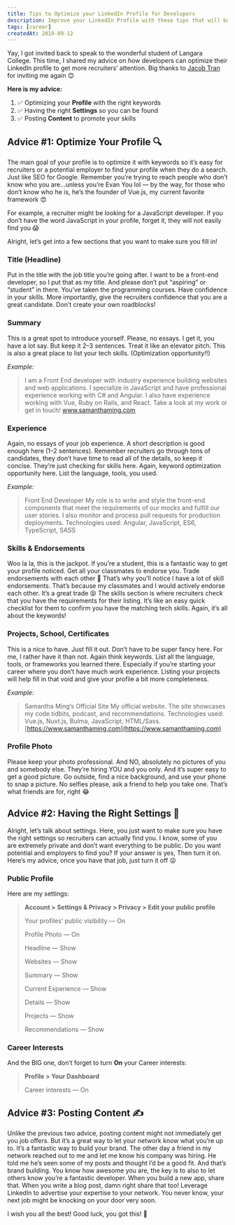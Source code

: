 ```yaml
---
title: Tips to Optimize your LinkedIn Profile for Developers
description: Improve your LinkedIn Profile with these tips that will boost your profile, create a positive impression and attract recruiter attention
tags: [career]
createdAt: 2018-09-12
---
```


Yay, I got invited back to speak to the wonderful student of Langara College. This time, I shared my advice on how developers can optimize their LinkedIn profile to get more recruiters’ attention. Big thanks to [Jacob Tran](https://twitter.com/jaycubtran) for inviting me again 😊

**Here is my advice:**

1. ✅ Optimizing your **Profile** with the right keywords
2. ✅ Having the right **Settings** so you can be found
3. ✅ Posting **Content** to promote your skills

## Advice #1: Optimize Your Profile 🔍

The main goal of your profile is to optimize it with keywords so it’s easy for recruiters or a potential employer to find your profile when they do a search. Just like SEO for Google. Remember you’re trying to reach people who don’t know who you are…unless you’re Evan You lol — by the way, for those who don’t know who he is, he’s the founder of Vue.js, my current favorite framework 😍

For example, a recruiter might be looking for a JavaScript developer. If you don’t have the word JavaScript in your profile, forget it, they will not easily find you 😱

Alright, let’s get into a few sections that you want to make sure you fill in!

### Title (Headline)

Put in the title with the job title you’re going after. I want to be a front-end developer, so I put that as my title. And please don’t put “aspiring” or “student” in there. You’ve taken the programming courses. Have confidence in your skills. More importantly, give the recruiters confidence that you are a great candidate. Don’t create your own roadblocks!

### Summary

This is a great spot to introduce yourself. Please, no essays. I get it, you have a lot say. But keep it 2–3 sentences. Treat it like an elevator pitch. This is also a great place to list your tech skills. (Optimization opportunity!!)

_Example:_

> I am a Front End developer with industry experience building websites and web applications. I specialize in JavaScript and have professional experience working with C# and Angular. I also have experience working with Vue, Ruby on Rails, and React.
> Take a look at my work or get in touch! www.samanthaming.com

### Experience

Again, no essays of your job experience. A short description is good enough here (1–2 sentences). Remember recruiters go through tons of candidates, they don’t have time to read all of the details, so keep it concise. They’re just checking for skills here. Again, keyword optimization opportunity here. List the language, tools, you used.

_Example:_

> Front End Developer
> My role is to write and style the front-end components that meet the requirements of our mocks and fulfill our user stories. I also monitor and process pull requests for production deployments.
> Technologies used: Angular, JavaScript, ES6, TypeScript, SASS

### Skills & Endorsements

Woo la la, this is the jackpot. If you’re a student, this is a fantastic way to get your profile noticed. Get all your classmates to endorse you. Trade endorsements with each other 💪 That’s why you’ll notice I have a lot of skill endorsements. That’s because my classmates and I would actively endorse each other. It’s a great trade 😝 The skills section is where recruiters check that you have the requirements for their listing. It’s like an easy quick checklist for them to confirm you have the matching tech skills. Again, it’s all about the keywords!

### Projects, School, Certificates

This is a nice to have. Just fill it out. Don’t have to be super fancy here. For me, I rather have it than not. Again think keywords. List all the language, tools, or frameworks you learned there. Especially if you’re starting your career where you don’t have much work experience. Listing your projects will help fill in that void and give your profile a bit more completeness.

_Example:_

> Samantha Ming’s Official Site
> My official website. The site showcases my code tidbits, podcast, and recommendations.
> Technologies used: Vue.js, Nuxt.js, Bulma, JavaScript, HTML/Sass.
> [https://www.samanthaming.com](https://www.samanthaming.com)

### Profile Photo

Please keep your photo professional. And NO, absolutely no pictures of you and somebody else. They’re hiring YOU and you only. And it’s super easy to get a good picture. Go outside, find a nice background, and use your phone to snap a picture. No selfies please, ask a friend to help you take one. That’s what friends are for, right 😂

## Advice #2: Having the Right Settings 👾

Alright, let’s talk about settings. Here, you just want to make sure you have the right settings so recruiters can actually find you. I know, some of you are extremely private and don’t want everything to be public. Do you want potential and employers to find you? If your answer is yes, Then turn it on. Here’s my advice, once you have that job, just turn it off 😜

### Public Profile

Here are my settings:

> **Account > Settings & Privacy > Privacy > Edit your public profile**
>
> Your profiles’ public visibility — On
>
> Profile Photo — On
>
> Headline — Show
>
> Websites — Show
>
> Summary — Show
>
> Current Experience — Show
>
> Details — Show
>
> Projects — Show
>
> Recommendations — Show

### Career Interests

And the BIG one, don’t forget to turn **On** your Career interests:

> **Profile > Your Dashboard**
>
> Career interests — On

## Advice #3: Posting Content ✍️

Unlike the previous two advice, posting content might not immediately get you job offers. But it’s a great way to let your network know what you’re up to. It’s a fantastic way to build your brand. The other day a friend in my network reached out to me and let me know his company was hiring. He told me he’s seen some of my posts and thought I’d be a good fit. And that’s brand building. You know how awesome you are, the key is to also to let others know you’re a fantastic developer. When you build a new app, share that. When you write a blog post, damn right share that too! Leverage LinkedIn to advertise your expertise to your network. You never know, your next job might be knocking on your door very soon.

I wish you all the best! Good luck, you got this! 💪
